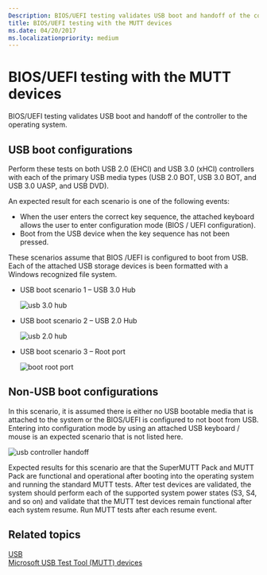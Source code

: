 ```yaml
---
Description: BIOS/UEFI testing validates USB boot and handoff of the controller to the operating system.
title: BIOS/UEFI testing with the MUTT devices
ms.date: 04/20/2017
ms.localizationpriority: medium
---
```


# BIOS/UEFI testing with the MUTT devices


BIOS/UEFI testing validates USB boot and handoff of the controller to the operating system.

## USB boot configurations


Perform these tests on both USB 2.0 (EHCI) and USB 3.0 (xHCI) controllers with each of the primary USB media types (USB 2.0 BOT, USB 3.0 BOT, and USB 3.0 UASP, and USB DVD).

An expected result for each scenario is one of the following events:

-   When the user enters the correct key sequence, the attached keyboard allows the user to enter configuration mode (BIOS / UEFI configuration).
-   Boot from the USB device when the key sequence has not been pressed.

These scenarios assume that BIOS /UEFI is configured to boot from USB. Each of the attached USB storage devices is been formatted with a Windows recognized file system.

-   USB boot scenario 1 – USB 3.0 Hub

    ![usb 3.0 hub](images/fig16-usb-bootbehind30hub.png)

-   USB boot scenario 2 – USB 2.0 Hub

    ![usb 2.0 hub](images/fig17-usb-bootbehind20hub.png)

-   USB boot scenario 3 – Root port

    ![boot root port](images/fig18-usb-bootrootport.png)

## Non-USB boot configurations


In this scenario, it is assumed there is either no USB bootable media that is attached to the system or the BIOS/UEFI is configured to not boot from USB. Entering into configuration mode by using an attached USB keyboard / mouse is an expected scenario that is not listed here.

![usb controller handoff](images/fig19-usb-controllerhandoff.png)

Expected results for this scenario are that the SuperMUTT Pack and MUTT Pack are functional and operational after booting into the operating system and running the standard MUTT tests. After test devices are validated, the system should perform each of the supported system power states (S3, S4, and so on) and validate that the MUTT test devices remain functional after each system resume. Run MUTT tests after each resume event.

## Related topics
[USB](https://docs.microsoft.com/windows-hardware/drivers/)  
[Microsoft USB Test Tool (MUTT) devices](microsoft-usb-test-tool--mutt--devices.md)  



